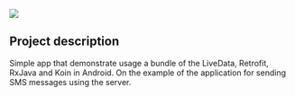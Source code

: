 ![](https://repository-images.githubusercontent.com/195057585/bce64500-9dc0-11e9-8635-f093ba693654)

Project description
--------
Simple app that demonstrate usage a bundle of the LiveData, Retrofit, RxJava and Koin in Android. On the example of the application for sending SMS messages using the server.
